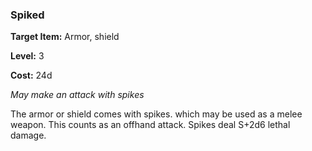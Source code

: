 ### Spiked

**Target Item:** Armor, shield

**Level:** 3

**Cost:** 24d

_May make an attack with spikes_

The armor or shield comes with spikes. which may be used as a melee weapon. This counts as an offhand attack. Spikes deal S+2d6 lethal damage.